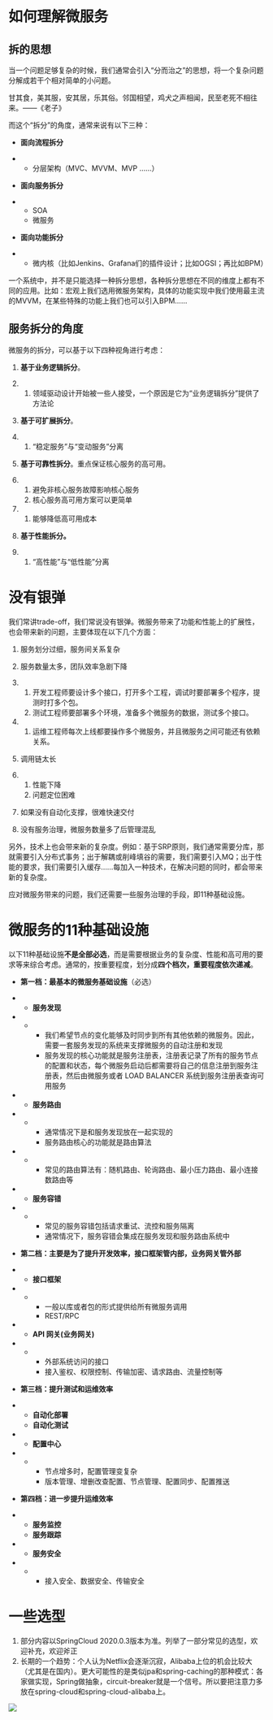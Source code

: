 # 如何理解微服务

## 拆的思想

当一个问题足够复杂的时候，我们通常会引入“分而治之”的思想，将一个复杂问题分解成若干个相对简单的小问题。

甘其食，美其服，安其居，乐其俗。邻国相望，鸡犬之声相闻，民至老死不相往来。——《老子》

而这个“拆分”的角度，通常来说有以下三种：

- **面向流程拆分**

- - 分层架构（MVC、MVVM、MVP ……）

- **面向服务拆分**

- - SOA
  - 微服务

- **面向功能拆分**

- - 微内核（比如Jenkins、Grafana们的插件设计；比如OGSI；再比如BPM）



一个系统中，并不是只能选择一种拆分思想，各种拆分思想在不同的维度上都有不同的应用。比如：宏观上我们选用微服务架构，具体的功能实现中我们使用最主流的MVVM，在某些特殊的功能上我们也可以引入BPM……



## 服务拆分的角度

微服务的拆分，可以基于以下四种视角进行考虑：

1. **基于业务逻辑拆分**。

1. 1. 领域驱动设计开始被一些人接受，一个原因是它为“业务逻辑拆分”提供了方法论

1. **基于可扩展拆分**。

1. 1. “稳定服务”与“变动服务”分离

1. **基于可靠性拆分**。重点保证核心服务的高可用。

1. 1. 避免非核心服务故障影响核心服务
   2. 核心服务高可用方案可以更简单

1. 1. 能够降低高可用成本

1. **基于性能拆分。**

1. 1. “高性能”与“低性能”分离

# 没有银弹

我们常讲trade-off，我们常说没有银弹。微服务带来了功能和性能上的扩展性，也会带来新的问题，主要体现在以下几个方面：



1. 服务划分过细，服务间关系复杂
2. 服务数量太多，团队效率急剧下降

1. 1. 开发工程师要设计多个接口，打开多个工程，调试时要部署多个程序，提测时打多个包。
   2. 测试工程师要部署多个环境，准备多个微服务的数据，测试多个接口。

1. 1. 运维工程师每次上线都要操作多个微服务，并且微服务之间可能还有依赖关系。

1. 调用链太长

1. 1. 性能下降
   2. 问题定位困难

1. 如果没有自动化支撑，很难快速交付
2. 没有服务治理，微服务数量多了后管理混乱



另外，技术上也会带来新的复杂度。例如：基于SRP原则，我们通常需要分库，那就需要引入分布式事务；出于解耦或削峰填谷的需要，我们需要引入MQ；出于性能的要求，我们需要引入缓存……每加入一种技术，在解决问题的同时，都会带来新的复杂度。



应对微服务带来的问题，我们还需要一些服务治理的手段，即11种基础设施。

# 微服务的11种基础设施

以下11种基础设施**不是全部必选**，而是需要根据业务的复杂度、性能和高可用的要求等来综合考虑。通常的，按重要程度，划分成**四个档次，重要程度依次递减**。



- **第一档：最基本的微服务基础设施**（必选）

- - **服务发现**

- - - 我们希望节点的变化能够及时同步到所有其他依赖的微服务。因此，需要一套服务发现的系统来支撑微服务的自动注册和发现
    - 服务发现的核心功能就是服务注册表，注册表记录了所有的服务节点的配置和状态，每个微服务启动后都需要将自己的信息注册到服务注册表，然后由微服务或者 LOAD BALANCER 系统到服务注册表查询可用服务

- - **服务路由**

- - - 通常情况下是和服务发现放在一起实现的
    - 服务路由核心的功能就是路由算法

- - - 常见的路由算法有：随机路由、轮询路由、最小压力路由、最小连接数路由等

- - **服务容错**

- - - 常见的服务容错包括请求重试、流控和服务隔离
    - 通常情况下，服务容错会集成在服务发现和服务路由系统中

- **第二档：主要是为了提升开发效率，接口框架管内部，业务网关管外部**

- - **接口框架**

- - - 一般以库或者包的形式提供给所有微服务调用
    - REST/RPC

- - **API 网关(业务网关)**

- - - 外部系统访问的接口
    - 接入鉴权、权限控制、传输加密、请求路由、流量控制等

- **第三档：提升测试和运维效率**

- - **自动化部署**
  - **自动化测试**

- - **配置中心**

- - - 节点增多时，配置管理变复杂
    - 版本管理、增删改查配置、节点管理、配置同步、配置推送

- **第四档：进一步提升运维效率**

- - **服务监控**
  - **服务跟踪**

- - **服务安全**

- - - 接入安全、数据安全、传输安全

# 一些选型

1. 部分内容以SpringCloud 2020.0.3版本为准。列举了一部分常见的选型，欢迎补充，欢迎斧正
2. 长期的一个趋势：个人认为Netflix会逐渐沉寂，Alibaba上位的机会比较大（尤其是在国内）。更大可能性的是类似jpa和spring-caching的那种模式：各家做实现，Spring做抽象，circuit-breaker就是一个信号。所以要把注意力多放在spring-cloud和spring-cloud-alibaba上。



![](https://whcoding.oss-cn-hangzhou.aliyuncs.com/img/20220530182026.jpeg)